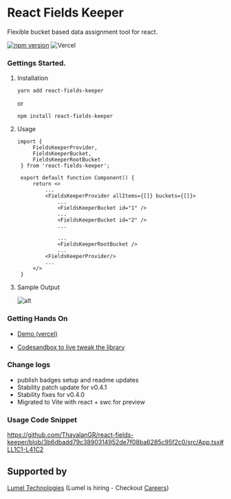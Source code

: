 # React Fields Keeper

Flexible bucket based data assignment tool for react.

[![npm version](https://badge.fury.io/js/react-fields-keeper.svg)](https://badge.fury.io/js/react-fields-keeper)
![Vercel](https://therealsujitk-vercel-badge.vercel.app/?app=react-fields-keeper)

### Gettings Started.

1. Installation

   `yarn add react-fields-keeper`

   or

   `npm install react-fields-keeper`

2. Usage

   ```tsx
   import {
        FieldsKeeperProvider,
        FieldsKeeperBucket,
        FieldsKeeperRootBucket
    } from 'react-fields-keeper';

    export default function Component() {
        return <>
            ...
            <FieldsKeeperProvider allItems={[]} buckets={[]}>
                ...
                <FieldsKeeperBucket id="1" />
                ...
                <FieldsKeeperBucket id="2" />
                ...

                ...
                <FieldsKeeperRootBucket />
                ...
            <FieldsKeeperProvider/>
            ...
        </>
    }

   ```

3. Sample Output

   ![alt](https://github.com/thayalangr/react-fields-keeper/blob/main/public/demo.jpeg)

### Getting Hands On

- [Demo (vercel) ](https://react-fields-keeper.vercel.app/)

- [Codesandbox to live tweak the library](https://codesandbox.io/p/github/ThayalanGR/react-fields-keeper/main?layout=%257B%2522sidebarPanel%2522%253A%2522EXPLORER%2522%252C%2522gitSidebarPanel%2522%253A%2522COMMIT%2522%252C%2522rootPanelGroup%2522%253A%257B%2522direction%2522%253A%2522horizontal%2522%252C%2522type%2522%253A%2522PANEL_GROUP%2522%252C%2522id%2522%253A%2522ROOT_LAYOUT%2522%252C%2522panels%2522%253A%255B%257B%2522type%2522%253A%2522PANEL_GROUP%2522%252C%2522direction%2522%253A%2522vertical%2522%252C%2522id%2522%253A%2522EDITOR%2522%252C%2522panels%2522%253A%255B%257B%2522type%2522%253A%2522PANEL%2522%252C%2522panelType%2522%253A%2522TABS%2522%252C%2522id%2522%253A%2522clhklnwgm000a3b6trco9zhsk%2522%257D%255D%252C%2522sizes%2522%253A%255B100%255D%257D%252C%257B%2522type%2522%253A%2522PANEL_GROUP%2522%252C%2522direction%2522%253A%2522vertical%2522%252C%2522id%2522%253A%2522DEVTOOLS%2522%252C%2522panels%2522%253A%255B%257B%2522type%2522%253A%2522PANEL%2522%252C%2522panelType%2522%253A%2522TABS%2522%252C%2522id%2522%253A%2522clhklnwgm000c3b6t7ufed2l2%2522%257D%255D%252C%2522sizes%2522%253A%255B100%255D%257D%255D%252C%2522sizes%2522%253A%255B50%252C50%255D%257D%252C%2522tabbedPanels%2522%253A%257B%2522clhklnwgm000a3b6trco9zhsk%2522%253A%257B%2522tabs%2522%253A%255B%257B%2522id%2522%253A%2522clhklnwgm00093b6t5eqa1kej%2522%252C%2522mode%2522%253A%2522permanent%2522%252C%2522type%2522%253A%2522FILE%2522%252C%2522filepath%2522%253A%2522%252FREADME.md%2522%252C%2522state%2522%253A%2522IDLE%2522%257D%255D%252C%2522id%2522%253A%2522clhklnwgm000a3b6trco9zhsk%2522%252C%2522activeTabId%2522%253A%2522clhklnwgm00093b6t5eqa1kej%2522%257D%252C%2522clhklnwgm000c3b6t7ufed2l2%2522%253A%257B%2522id%2522%253A%2522clhklnwgm000c3b6t7ufed2l2%2522%252C%2522activeTabId%2522%253A%2522clhkmmjhn00fj3b6ndk1cnjc0%2522%252C%2522tabs%2522%253A%255B%257B%2522id%2522%253A%2522clhklnwgm000b3b6t1ll07y8a%2522%252C%2522mode%2522%253A%2522permanent%2522%252C%2522type%2522%253A%2522TERMINAL%2522%252C%2522shellId%2522%253A%2522clhkloshj0003fyhpb1ww7nub%2522%257D%252C%257B%2522type%2522%253A%2522TASK_LOG%2522%252C%2522taskId%2522%253A%2522start%2522%252C%2522id%2522%253A%2522clhkmmhbb00a63b6n691zlvfx%2522%252C%2522mode%2522%253A%2522permanent%2522%257D%252C%257B%2522type%2522%253A%2522TASK_PORT%2522%252C%2522taskId%2522%253A%2522start%2522%252C%2522port%2522%253A3000%252C%2522id%2522%253A%2522clhkmmjhn00fj3b6ndk1cnjc0%2522%252C%2522mode%2522%253A%2522permanent%2522%252C%2522path%2522%253A%2522%252F%2522%257D%255D%257D%257D%252C%2522showDevtools%2522%253Atrue%252C%2522showSidebar%2522%253Atrue%252C%2522sidebarPanelSize%2522%253A15%257D)

### Change logs

- publish badges setup and readme updates
- Stability patch update for v0.4.1
- Stability fixes for v0.4.0
- Migrated to Vite with react + swc for preview

### Usage Code Snippet

https://github.com/ThayalanGR/react-fields-keeper/blob/3b6dbadd79c3890314952de7f08ba6285c95f2c0/src/App.tsx#LL1C1-L41C2


## Supported by

[Lumel Technologies](https://lumel.com/)
(Lumel is hiring - Checkout [Careers](https://lumel.com/careers/))
